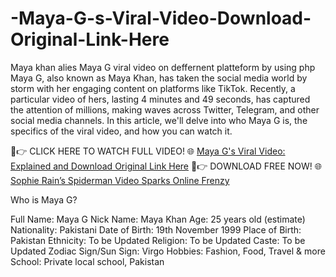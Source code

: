 # -Maya-G-s-Viral-Video-Download-Original-Link-Here
Maya khan alies Maya G viral video on deffernent platteform by using php
Maya G, also known as Maya Khan, has taken the social media world by storm with her engaging content on platforms like TikTok. Recently, a particular video of hers, lasting 4 minutes and 49 seconds, has captured the attention of millions, making waves across Twitter, Telegram, and other social media channels. In this article, we'll delve into who Maya G is, the specifics of the viral video, and how you can watch it.



🔴👉 CLICK HERE TO WATCH FULL VIDEO! 🌐    [Maya G's Viral Video: Explained and Download Original Link Here](https://www.etcnews.tv/maya-gs-viral-video-explained-and-how-to-find-the-original-link/)
🔴👉 DOWNLOAD FREE NOW! 🌐               [Sophie Rain’s Spiderman Video Sparks Online Frenzy](https://www.leakstime.com/sophie-rains-spiderman-video-sparks-online/)





Who is Maya G?

Full Name: Maya G
Nick Name: Maya Khan
Age: 25 years old (estimate)
Nationality: Pakistani
Date of Birth: 19th November 1999
Place of Birth: Pakistan
Ethnicity: To be Updated
Religion: To be Updated
Caste: To be Updated
Zodiac Sign/Sun Sign: Virgo
Hobbies: Fashion, Food, Travel & more
School: Private local school, Pakistan
